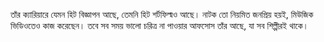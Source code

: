 তাঁর ক্যারিয়ারে যেমন হিট বিজ্ঞাপন আছে, তেমনি হিট শর্টফিল্মও আছে। নাটক তো নিয়মিত জনপ্রিয় হয়ই, মিউজিক ভিডিওতেও কাজ করেছেন। তবে সব সময় ভালো চরিত্র না পাওয়ার আফসোস তাঁর আছে, যা সব শিল্পীরই থাকে।
